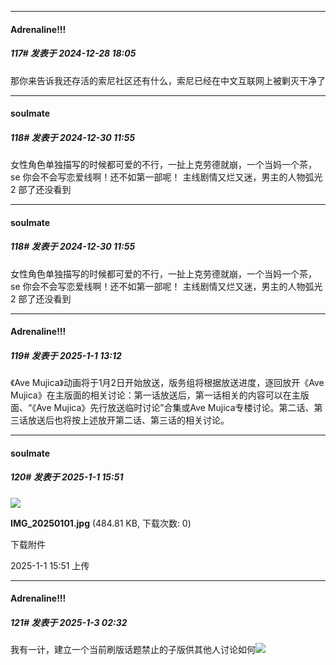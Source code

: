 ﻿
*****

####  Adrenaline!!!  
##### 117#       发表于 2024-12-28 18:05

那你来告诉我还存活的索尼社区还有什么，索尼已经在中文互联网上被剿灭干净了


*****

####  soulmate  
##### 118#       发表于 2024-12-30 11:55

女性角色单独描写的时候都可爱的不行，一扯上克劳德就崩，一个当妈一个茶，se 你会不会写恋爱线啊！还不如第一部呢！ 主线剧情又烂又迷，男主的人物弧光2 部了还没看到


*****

####  soulmate  
##### 118#       发表于 2024-12-30 11:55

女性角色单独描写的时候都可爱的不行，一扯上克劳德就崩，一个当妈一个茶，se 你会不会写恋爱线啊！还不如第一部呢！ 主线剧情又烂又迷，男主的人物弧光2 部了还没看到


*****

####  Adrenaline!!!  
##### 119#       发表于 2025-1-1 13:12

《Ave Mujica》动画将于1月2日开始放送，版务组将根据放送进度，逐回放开《Ave Mujica》在主版面的相关讨论：第一话放送后，第一话相关的内容可以在主版面、“《Ave Mujica》先行放送临时讨论”合集或Ave Mujica专楼讨论。第二话、第三话放送后也将按上述放开第二话、第三话的相关讨论。


*****

####  soulmate  
##### 120#       发表于 2025-1-1 15:51

<img src="https://img.saraba1st.com/forum/202501/01/155122y05dcgu0y2g754gu.jpg" referrerpolicy="no-referrer">

<strong>IMG_20250101.jpg</strong> (484.81 KB, 下载次数: 0)

下载附件

2025-1-1 15:51 上传


*****

####  Adrenaline!!!  
##### 121#       发表于 2025-1-3 02:32

我有一计，建立一个当前刷版话题禁止的子版供其他人讨论如何<img src="https://static.saraba1st.com/image/smiley/face2017/036.png" referrerpolicy="no-referrer">

